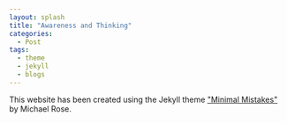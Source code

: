 ```yaml
---
layout: splash
title: "Awareness and Thinking"
categories:
  - Post
tags:
  - theme
  - jekyll
  - blogs
---
```


This website has been created using the Jekyll theme ["Minimal Mistakes"](https://mmistakes.github.io/minimal-mistakes/) by Michael Rose. 